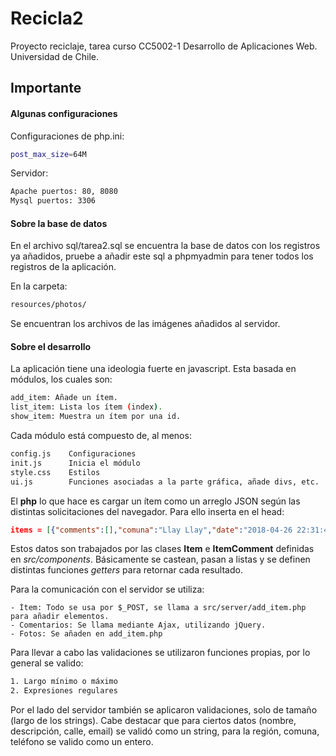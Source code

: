 # Recicla2

Proyecto reciclaje, tarea curso CC5002-1 Desarrollo de Aplicaciones Web. Universidad de Chile.

## Importante

#### Algunas configuraciones

Configuraciones de php.ini:
```bash
post_max_size=64M
```

Servidor:
```bash
Apache puertos: 80, 8080
Mysql puertos: 3306
```

#### Sobre la base de datos
En el archivo sql/tarea2.sql se encuentra la base de datos con los registros ya añadidos, pruebe a añadir este sql a phpmyadmin para tener todos los registros de la aplicación.

En la carpeta:
```bash
resources/photos/
```

Se encuentran los archivos de las imágenes añadidos al servidor.

#### Sobre el desarrollo

La aplicación tiene una ideologia fuerte en javascript. Esta basada en módulos, los cuales son:

```bash
add_item: Añade un ítem.
list_item: Lista los ítem (index).
show_item: Muestra un ítem por una id.
```

Cada módulo está compuesto de, al menos:
```bash
config.js    Configuraciones
init.js      Inicia el módulo
style.css    Estilos
ui.js        Funciones asociadas a la parte gráfica, añade divs, etc.
```

El **php** lo que hace es cargar un ítem como un arreglo JSON según las distintas solicitaciones del navegador. Para ello inserta en el head:

```json
items = [{"comments":[],"comuna":"Llay Llay","date":"2018-04-26 22:31:48","desc":"","id":"26","name":"Una plei4 nuevita","photos":["resources\/photos\/11618377305ae27d8500ed0.PNG"],"region":"Regi\u00f3n de Valpara\u00edso","userContac....
```

Estos datos son trabajados por las clases **Item** e **ItemComment** definidas en *src/components*. Básicamente se castean, pasan a listas y se definen distintas funciones *getters* para retornar cada resultado.

Para la comunicación con el servidor se utiliza:
```
- Ítem: Todo se usa por $_POST, se llama a src/server/add_item.php para añadir elementos.
- Comentarios: Se llama mediante Ajax, utilizando jQuery.
- Fotos: Se añaden en add_item.php
```

Para llevar a cabo las validaciones se utilizaron funciones propias, por lo general se valido:

```bash
1. Largo mínimo o máximo
2. Expresiones regulares
```

Por el lado del servidor también se aplicaron validaciones, solo de tamaño (largo de los strings). Cabe destacar que para ciertos datos (nombre, descripción, calle, email) se validó como un string, para la región, comuna, teléfono se valido como un entero.
